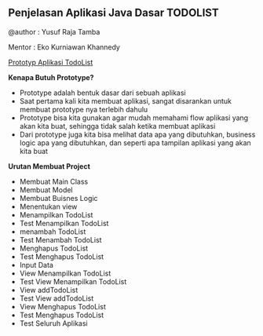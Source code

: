 Penjelasan Aplikasi Java Dasar TODOLIST
---------------------------------------

@author : Yusuf Raja Tamba

Mentor  : Eko Kurniawan Khannedy

[Prototyp Aplikasi TodoList](https://xd.adobe.com/view/b0d73a96-5829-4dd7-b8df-ad04cd972212-e584/)

**Kenapa Butuh Prototype?**

- Prototype adalah bentuk dasar dari sebuah aplikasi
- Saat pertama kali kita membuat aplikasi, sangat disarankan untuk membuat prototype nya terlebih dahulu
- Prototype bisa kita gunakan agar mudah memahami flow aplikasi yang akan kita buat, sehingga tidak salah ketika membuat aplikasi
- Dari prototype juga kita bisa melihat data apa yang dibutuhkan, business logic apa yang dibutuhkan, dan seperti apa tampilan aplikasi yang akan kita buat

**Urutan Membuat Project**

- Membuat Main Class
- Membuat Model
- Membuat Buisnes Logic
- Menentukan view
- Menampilkan TodoList
- Test Menampilkan TodoList
- menambah TodoList
- Test Menambah TodoList
- Menghapus TodoList
- Test Menghapus TodoList
- Input Data
- View Menampilkan TodoList
- Test View Menampilkan TodoList
- View addTodoList
- Test View addTodoList
- View Menghapus TodoList
- Test Menghapus TodoList
- Test Seluruh Aplikasi